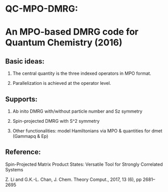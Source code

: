 # QC-MPO-DMRG: 
# An MPO-based DMRG code for Quantum Chemistry (2016)

## Basic ideas:                                        

 1. The central quantity is the three indexed operators in MPO format.

 2. Parallelization is achieved at the operator level.

## Supports:
 
 1. Ab inito DMRG with/without particle number and Sz symmetry

 2. Spin-projected DMRG with S^2 symmetry

 3. Other functionalities: model Hamiltonians via MPO & quantities for dmet (Gammapq & Ep)

## Reference:

 Spin-Projected Matrix Product States: Versatile Tool for Strongly Correlated Systems
 
 Z. Li and G.K.-L. Chan, J. Chem. Theory Comput., 2017, 13 (6), pp 2681–2695

